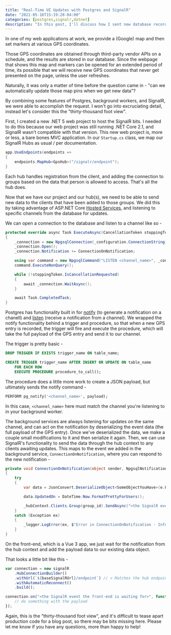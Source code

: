 ```yaml
---
title: "Real-Time UI Updates with Postgres and SignalR"
date: "2021-05-16T15:19:28-04:00"
categories: [postgres,signalr,dotnet]
description: "In this post, I'll discuss how I sent new database records to the UI with Postgres and SignalR."
---
```


In one of my web applications at work, we provide a (Google) map and then set markers at various GPS coordinates.  

Those GPS coordinates are obtained through third-party vendor APIs on a schedule, and the results are stored in our database.  Since the webpage that shows this map and markers can be opened for an extended period of time, its possible that we will receive new GPS coordinates that never get presented on the page, unless the user refreshes.

Naturally, it was only a matter of time before the question came in - "can we automatically update those map pins when we get new data"?  

By combining some features of Postgres, background workers, and SignalR, we were able to accomplish the request.  I won't go into excruciating detail, instead let's consider this the "thirty-thousand foot view".

First, I created a new .NET 5 web project to host the SignalR bits.  I needed to do this because our web project was still running .NET Core 2.1, and SignalR wasn't compatible with that version.  This new web project is, more or less, a bare bones MVC application.  In our `Startup.cs` class, we map our SignalR Hubs as usual / per documentation.  

```csharp
app.UseEndpoints(endpoints =>
{
    endpoints.MapHub<GpsHub>("/signalr/endpoint");
}
```

Each hub handles registration from the client, and adding the connection to groups based on the data that person is allowed to access.  That's all the hub does.

Now that we have our project and our hub(s), we need to be able to send new data to the clients that have been added to those groups.  We did this by taking advantage of ASP.NET Core [Hosted Services](https://docs.microsoft.com/en-us/aspnet/core/fundamentals/host/hosted-services?view=aspnetcore-5.0&tabs=visual-studio), and listening to specific channels from the database for updates.

We can open a connection to the database and listen to a channel like so -

```csharp
protected override async Task ExecuteAsync(CancellationToken stoppingToken)
{
    _connection = new NpgsqlConnection(_configuration.ConnectionString);
    _connection.Open();
    _connection.Notification += ConnectionOnNotification;

    using var command = new NpgsqlCommand("LISTEN <channel_name>", _connection);
    command.ExecuteNonQuery();

    while (!stoppingToken.IsCancellationRequested)
    {
        await _connection.WaitAsync();
    }

    await Task.CompletedTask;
}
```

Postgres has functionality built in for [notify](https://www.postgresql.org/docs/current/sql-notify.html) (to generate a notification on a chanell) and [listen](https://www.postgresql.org/docs/current/sql-listen.html) (receive a notification from a channel).  We wrapped the notify functionality behind a trigger and procedure, so that when a new GPS entry is recorded, the trigger will fire and execute the procedure, which will take the full payload of the GPS entry and send it to our channel.

The trigger is pretty basic -

```sql
DROP TRIGGER IF EXISTS trigger_name ON table_name;

CREATE TRIGGER trigger_name AFTER INSERT OR UPDATE ON table_name
    FOR EACH ROW
    EXECUTE PROCEDURE procedure_to_call();
```

The procedure does a little more work to create a JSON payload, but ultimately sends the notify command -

```sql
PERFORM pg_notify('<channel_name>', payload);
```

In this case, `<channel_name>` here must match the channel you're listening to in your background worker.

The background services are always listening for updates on the same channel, and can act on the notification by deserializing the event data (the full payload of the GPS entry).  Once we've deserialized the data, we make a couple small modifications to it and then serialize it again.  Then, we can use SignalR's functionality to send the data through the hub context to any clients awaiting updates. This maps to the event we added in the background service, `ConnectionOnNotification`, where you can respond to the new notification -

```csharp
private void ConnectionOnNotification(object sender, NpgsqlNotificationEventArgs e)
{
    try
    {
        var data = JsonConvert.DeserializeObject<SomeObjectYouHave>(e.Payload);

        data.UpdatedOn = DateTime.Now.FormatPrettyForUsers();

        _hubContext.Clients.Group(group_id).SendAsync("<the SignalR event the front-end is waiting for>", JsonConvert.SerializeObject(data));
    }
    catch (Exception ex)
    {
        _logger.LogError(ex, $"Error in ConnectionOnNotification - Information [{e.Payload}]");
    }
}
```

On the front-end, which is a Vue 3 app, we just wait for the notification from the hub context and add the payload data to our existing data object.

That looks a little bit like this -

```javascript
var connection = new signalR
    .HubConnectionBuilder()
    .withUrl(`${baseSignalRUrl}/endpoint`) // < Matches the hub endpoint from Startup.cs
    .withAutomaticReconnect()
    .build();

connection.on("<the SignalR event the front-end is waiting for>", function(payload) {
    // do something with the payload
});
```

Again, this is the "thirty-thousand foot view", and it's difficult to tease apart production code for a blog post, so there may be bits missing here.  Please let me know if you have any questions, more than happy to help!
